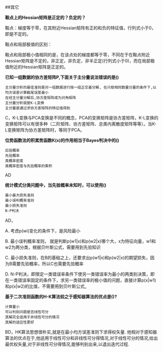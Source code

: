  

##其它

**鞍点上的Hessian矩阵是正定的？负定的？**

鞍点：梯度等于零，在其附近Hessian矩阵有正的和负的特征值，行列式小于0，即是不定的。 

鞍点和局部极值的区别： 

鞍点和局部极小值相同的是，在该点处的梯度都等于零，不同在于在鞍点附近Hessian矩阵是不定的，非正定，非负定，非半正定(行列式小于0)，而在局部极值附近的Hessian矩阵是正定的。

**已知一组数据的协方差矩阵P,下面关于主分量说法错误的是()**

```
主分量分析的最佳准则是对一组数据进行按一组正交基分解, 在只取相同数量分量的条件下,以均方误差计算截尾误差最小
在经主分量分解后,协方差矩阵成为对角矩阵
主分量分析就是K-L变换
主分量是通过求协方差矩阵的特征值得到
```

C，K-L变换与PCA变换是不同的概念，PCA的变换矩阵是协方差矩阵，K-L变换的变换矩阵可以有很多种（二阶矩阵、协方差矩阵、总类内离散度矩阵等等）。当K-L变换矩阵为协方差矩阵时，等同于PCA。

**位势函数法的积累势函数K(x)的作用相当于Bayes判决中的()**

```
后验概率
先验概率
类概率密度
类概率密度与先验概率的乘积
```

AD

**统计模式分类问题中，当先验概率未知时，可以使用()**

```
最小最大损失准则
最小误判概率准则
最小损失准则
N-P判决
```

AD，

A. 考虑p(wi)变化的条件下，是风险最小

B. 最小误判概率准则， 就是判断p(w1|x)和p(w2|x)哪个大，x为特征向量，w1和w2为两分类，根据贝叶斯公式，需要用到先验知识

C. 最小损失准则，在B的基础之上，还要求出p(w1|x)和p(w2|x)的期望损失，因为B需要先验概率，所以C也需要先验概率

D. N-P判决，即限定一类错误率条件下使另一类错误率为最小的两类别决策，即在一类错误率固定的条件下，求另一类错误率的极小值的问题，直接计算p(x|w1)和p(x|w2)的比值，不需要用到贝叶斯公式_

**基于二次准则函数的H-K算法较之于感知器算法的优点是()?**

```
计算量小
可以判别问题是否线性可分
其解完全适用于非线性可分的情况
其解的适应性更好
```

BD，HK算法思想很朴实,就是在最小均方误差准则下求得权矢量.
他相对于感知器算法的优点在于,他适用于线性可分和非线性可分得情况,对于线性可分的情况,给出最优权矢量,对于非线性可分得情况,能够判别出来,以退出迭代过程.